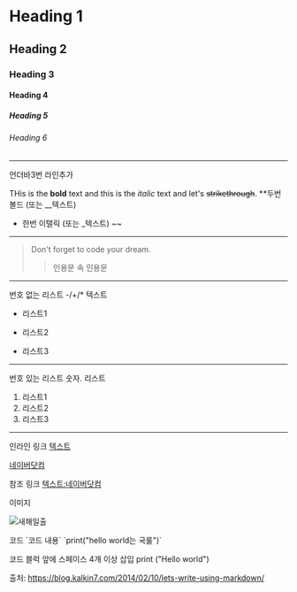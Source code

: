 # Heading 1

## Heading 2

### Heading 3

#### Heading 4

##### Heading 5

###### Heading 6

___
언더바3번 라인추가

THis is the **bold** text and this is the *italic* text and let's ~~strikethrough~~.
**두번 볼드 (또는 __텍스트)
* 한번 이탤릭 (또는 _텍스트)
~~ 
___
> Don't forget to code your dream.
>> 인용문 속 인용문
___
번호 없는 리스트 
-/+/* 텍스트 

- 리스트1
+ 리스트2
* 리스트3
___

번호 있는 리스트 
숫자. 리스트 

1. 리스트1
2. 리스트2
3. 리스트3
___

인라인 링크 [텍스트](링크주소) 

[네이버닷컴](https://www.naver.com)

참조 링크
[텍스트:네이버닷컴][참조명:네이버홈페이지] 

[참조명:네이버홈페이지]: https://www.naver.com

이미지 

![새해일출](https://www.google.com/url?sa=i&url=http%3A%2F%2Fm.blog.naver.com%2Fjbn9988%2F221174060497&psig=AOvVaw10ri3_KWHLUlPm6-frs7_u&ust=1609598374092000&source=images&cd=vfe&ved=0CAIQjRxqFwoTCKDUs6z7-u0CFQAAAAAdAAAAABAD) 

코드 
\`코드 내용\` 
\`print("hello world는 국룰")\` 


코드 블럭 
앞에 스페이스 4개 이상 삽입
    print ("Hello world")
    
출처: https://blog.kalkin7.com/2014/02/10/lets-write-using-markdown/
